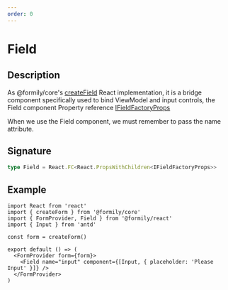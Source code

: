 ```yaml
---
order: 0
---
```


# Field

## Description

As @formily/core's [createField](https://core.formilyjs.org/api/models/form#createfield) React implementation, it is a bridge component specifically used to bind ViewModel and input controls, the Field component Property reference [IFieldFactoryProps](https://core.formilyjs.org/api/models/form#ifieldfactoryprops)

<Alert>
When we use the Field component, we must remember to pass the name attribute.
</Alert>

## Signature

```ts
type Field = React.FC<React.PropsWithChildren<IFieldFactoryProps>>
```

## Example

```tsx
import React from 'react'
import { createForm } from '@formily/core'
import { FormProvider, Field } from '@formily/react'
import { Input } from 'antd'

const form = createForm()

export default () => (
  <FormProvider form={form}>
    <Field name="input" component={[Input, { placeholder: 'Please Input' }]} />
  </FormProvider>
)
```
